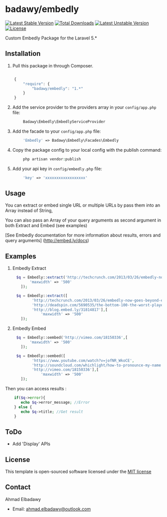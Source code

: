 badawy/embedly
================
[![Latest Stable Version](https://poser.pugx.org/badawy/embedly/v/stable)](https://packagist.org/packages/badawy/embedly) [![Total Downloads](https://poser.pugx.org/badawy/embedly/downloads)](https://packagist.org/packages/badawy/embedly) [![Latest Unstable Version](https://poser.pugx.org/badawy/embedly/v/unstable)](https://packagist.org/packages/badawy/embedly) [![License](https://poser.pugx.org/badawy/embedly/license)](https://packagist.org/packages/badawy/embedly)

Custom Embedly Package for the Laravel 5.*



## Installation

1) Pull this package in through Composer.

```js

    {
        "require": {
            "badawy/embedly": "1.*"
        }
    }

```

2) Add the service provider to the providers array in your `config/app.php` file:

```php
        Badawy\Embedly\EmbedlyServiceProvider
```

3) Add the facade to your `config/app.php` file:

```php
        'Embedly' => Badawy\Embedly\Facades\Embedly
```

4) Copy the package config to your local config with the publish command:

```php
        php artisan vendor:publish
```

5) Add your api key in `config/embedly.php` file:

```php
        'key' => 'xxxxxxxxxxxxxxxxxx'
```


## Usage

You can extract or embed single URL or multiple URLs by pass them into an Array instead of String,

You can also pass an Array of your query arguments as second argument in both Extract and Embed (see examples)

[See Embedly documentation for more information about results, errors and query arguments] (http://embed.ly/docs)



## Examples


1) Embedly Extract


```php
     $q = Embedly::extract('http://techcrunch.com/2013/03/26/embedly-now-goes-beyond-embedding-with-new-products-extract-display-for-making-sense-of-links-resizing-images/', [
           'maxwidth' => '500'
       ]);
```

```php
     $q = Embedly::extract([
            'http://techcrunch.com/2013/03/26/embedly-now-goes-beyond-embedding-with-new-products-extract-display-for-making-sense-of-links-resizing-images/',
            'http://deadspin.com/5690535/the-bottom-100-the-worst-players-in-nfl-history-part-1',
            'http://blog.embed.ly/31814817'],[
                'maxwidth' => '500'
       ]);
```


2) Embedly Embed


```php
     $q = Embedly::oembed('http://vimeo.com/18150336',[
           'maxwidth' => '500'
       ]);
```

```php
     $q = Embedly::oembed([
            'https://www.youtube.com/watch?v=jofNR_WkoCE',
            'http://soundcloud.com/whichlight/how-to-pronounce-my-name',
            'http://vimeo.com/18150336'],[
                'maxwidth' => '500'
       ]);
```

Then you can access results :

```php
    if($q->error){
       echo $q->error_message; //Error
    } else {
       echo $q->title; //Get result
    }
```

## ToDo

- Add 'Display' APIs


## License

This template is open-sourced software licensed under the [MIT license](http://opensource.org/licenses/MIT)




## Contact

Ahmad Elbadawy

- Email: ahmad.elbadawy@outlook.com
